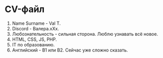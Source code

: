 # CV-файл

1. Name Surname - Val T.
2. Discord - Валера.хХх.
3. Любознательность - сильная сторона. Люблю узнавать всё новое.
4. HTML, CSS, JS, PHP.
5. IT по образованию.
6. Английский - B1 или B2. Сейчас уже сложно сказать.